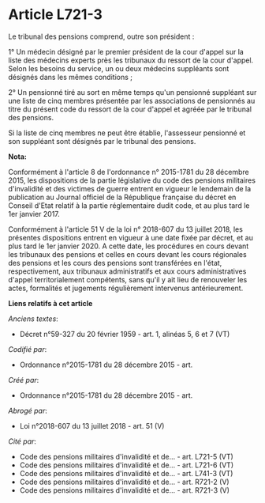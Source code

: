 # Article L721-3

Le tribunal des pensions comprend, outre son président :

1° Un médecin désigné par le premier président de la cour d'appel sur la liste des médecins experts près les tribunaux du
ressort de la cour d'appel. Selon les besoins du service, un ou deux médecins suppléants sont désignés dans les mêmes
conditions ;

2° Un pensionné tiré au sort en même temps qu'un pensionné suppléant sur une liste de cinq membres présentée par les
associations de pensionnés au titre du présent code du ressort de la cour d'appel et agréée par le tribunal des pensions.

Si la liste de cinq membres ne peut être établie, l'assesseur pensionné et son suppléant sont désignés par le tribunal des
pensions.

**Nota:**

Conformément à l'article 8 de l'ordonnance n° 2015-1781 du 28 décembre 2015, les dispositions de la partie législative du
code des pensions militaires d'invalidité et des victimes de guerre entrent en vigueur le lendemain de la publication au
Journal officiel de la République française du décret en Conseil d'Etat relatif à la partie réglementaire dudit code, et au
plus tard le 1er janvier 2017.

Conformément à l'article 51 V de la loi n° 2018-607 du 13 juillet 2018, les présentes dispositions entrent en vigueur à une
date fixée par décret, et au plus tard le 1er janvier 2020. A cette date, les procédures en cours devant les tribunaux des
pensions et celles en cours devant les cours régionales des pensions et les cours des pensions sont transférées en l'état,
respectivement, aux tribunaux administratifs et aux cours administratives d'appel territorialement compétents, sans qu'il y
ait lieu de renouveler les actes, formalités et jugements régulièrement intervenus antérieurement.

**Liens relatifs à cet article**

_Anciens textes_:

  - Décret n°59-327 du 20 février 1959 - art. 1, alinéas 5, 6 et 7 (VT)

_Codifié par_:

  - Ordonnance n°2015-1781 du 28 décembre 2015 - art.

_Créé par_:

  - Ordonnance n°2015-1781 du 28 décembre 2015 - art.

_Abrogé par_:

  - Loi n°2018-607 du 13 juillet 2018 - art. 51 (V)

_Cité par_:

  - Code des pensions militaires d'invalidité et de... - art. L721-5 (VT)
  - Code des pensions militaires d'invalidité et de... - art. L721-6 (VT)
  - Code des pensions militaires d'invalidité et de... - art. L741-3 (VT)
  - Code des pensions militaires d'invalidité et de... - art. R721-2 (V)
  - Code des pensions militaires d'invalidité et de... - art. R721-3 (V)
